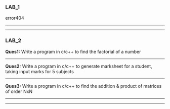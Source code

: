 ### LAB_1
error404

---
---

### LAB_2

**Ques1:** Write a program in c/c++ to find the factorial of a number

---

**Ques2:** Write a program in c/c++ to generate marksheet for a student, taking input marks for 5 subjects

---

**Ques3:** Write a program in c/c++ to find the addition & product of matrices of order NxN

---
---